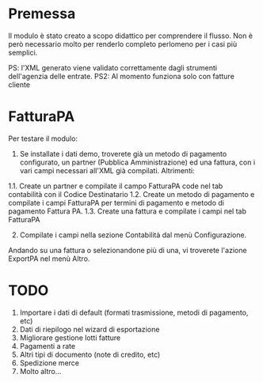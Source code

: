 Premessa
========

Il modulo è stato creato a scopo didattico per comprendere il flusso.
Non è però necessario molto per renderlo completo perlomeno per i casi più semplici.

PS: l'XML generato viene validato correttamente dagli strumenti dell'agenzia delle entrate.
PS2: Al momento funziona solo con fatture cliente

FatturaPA
=========

Per testare il modulo:

1. Se installate i dati demo, troverete già un metodo di pagamento configurato, un partner (Pubblica Amministrazione) ed una fattura, con i vari campi necessari all'XML già compilati. Altrimenti:

1.1. Create un partner e compilate il campo FatturaPA code nel tab contabilità con il Codice Destinatario
1.2. Create un metodo di pagamento e compilate i campi FatturaPA per termini di pagamento e metodo di pagamento Fattura PA.
1.3. Create una fattura e compilate i campi nel tab FatturaPA

2. Compilate i campi nella sezione Contabilità dal menù Configurazione.

Andando su una fattura o selezionandone più di una, vi troverete l'azione ExportPA nel menù Altro.

TODO
====

1. Importare i dati di default (formati trasmissione, metodi di pagamento, etc)
2. Dati di riepilogo nel wizard di esportazione
3. Migliorare gestione lotti fatture
4. Pagamenti a rate
5. Altri tipi di documento (note di credito, etc)
6. Spedizione merce
7. Molto altro...
